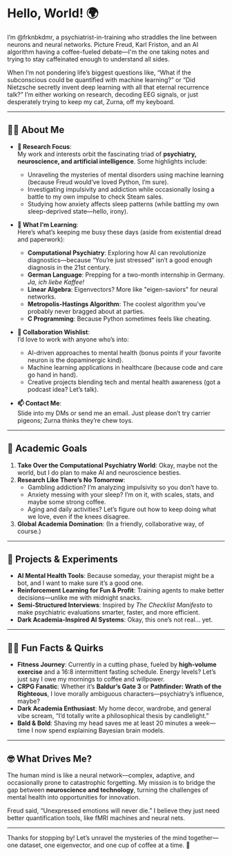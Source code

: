 # Hello, World! 🌍  

I’m @frknbkdmr, a psychiatrist-in-training who straddles the line between neurons and neural networks. Picture Freud, Karl Friston, and an AI algorithm having a coffee-fueled debate—I'm the one taking notes and trying to stay caffeinated enough to understand all sides.  

When I’m not pondering life’s biggest questions like, “What if the subconscious could be quantified with machine learning?” or “Did Nietzsche secretly invent deep learning with all that eternal recurrence talk?” I’m either working on research, decoding EEG signals, or just desperately trying to keep my cat, Zurna, off my keyboard.  

---

## 👨‍⚕️ About Me  

- **👀 Research Focus**:  
  My work and interests orbit the fascinating triad of **psychiatry, neuroscience, and artificial intelligence**. Some highlights include:  
  - Unraveling the mysteries of mental disorders using machine learning (because Freud would’ve loved Python, I’m sure).  
  - Investigating impulsivity and addiction while occasionally losing a battle to my own impulse to check Steam sales.  
  - Studying how anxiety affects sleep patterns (while battling my own sleep-deprived state—hello, irony).  

- **🌱 What I’m Learning**:  
  Here’s what’s keeping me busy these days (aside from existential dread and paperwork):  
  - **Computational Psychiatry**: Exploring how AI can revolutionize diagnostics—because “You’re just stressed” isn’t a good enough diagnosis in the 21st century.  
  - **German Language**: Prepping for a two-month internship in Germany. *Ja, ich liebe Kaffee!*  
  - **Linear Algebra**: Eigenvectors? More like "eigen-saviors" for neural networks.  
  - **Metropolis-Hastings Algorithm**: The coolest algorithm you’ve probably never bragged about at parties.  
  - **C Programming**: Because Python sometimes feels like cheating.  

- **💞️ Collaboration Wishlist**:  
  I’d love to work with anyone who’s into:  
  - AI-driven approaches to mental health (bonus points if your favorite neuron is the dopaminergic kind).  
  - Machine learning applications in healthcare (because code and care go hand in hand).  
  - Creative projects blending tech and mental health awareness (got a podcast idea? Let’s talk).  

- **📫 Contact Me**:  
  Slide into my DMs or send me an email. Just please don’t try carrier pigeons; Zurna thinks they’re chew toys.  

---

## 🧠 Academic Goals  

1. **Take Over the Computational Psychiatry World**: Okay, maybe not the world, but I do plan to make AI and neuroscience besties.  
2. **Research Like There’s No Tomorrow**:  
   - Gambling addiction? I’m analyzing impulsivity so you don’t have to.  
   - Anxiety messing with your sleep? I’m on it, with scales, stats, and maybe some strong coffee.  
   - Aging and daily activities? Let’s figure out how to keep doing what we love, even if the knees disagree.  
3. **Global Academia Domination**: (In a friendly, collaborative way, of course.)  

---

## 🤖 Projects & Experiments  

- **AI Mental Health Tools**: Because someday, your therapist might be a bot, and I want to make sure it’s a good one.  
- **Reinforcement Learning for Fun & Profit**: Training agents to make better decisions—unlike me with midnight snacks.  
- **Semi-Structured Interviews**: Inspired by *The Checklist Manifesto* to make psychiatric evaluations smarter, faster, and more efficient.  
- **Dark Academia-Inspired AI Systems**: Okay, this one’s not real… yet.  

---

## 🏋️‍♂️ Fun Facts & Quirks  

- **Fitness Journey**: Currently in a cutting phase, fueled by **high-volume exercise** and a 16:8 intermittent fasting schedule. Energy levels? Let’s just say I owe my mornings to coffee and willpower.  
- **CRPG Fanatic**: Whether it’s **Baldur’s Gate 3** or **Pathfinder: Wrath of the Righteous**, I love morally ambiguous characters—psychiatry’s influence, maybe?  
- **Dark Academia Enthusiast**: My home decor, wardrobe, and general vibe scream, “I’d totally write a philosophical thesis by candlelight.”  
- **Bald & Bold**: Shaving my head saves me at least 20 minutes a week—time I now spend explaining Bayesian brain models.    

---

## 🤓 What Drives Me?  

The human mind is like a neural network—complex, adaptive, and occasionally prone to catastrophic forgetting. My mission is to bridge the gap between **neuroscience and technology**, turning the challenges of mental health into opportunities for innovation.  

Freud said, “Unexpressed emotions will never die.” I believe they just need better quantification tools, like fMRI machines and neural nets.  

---

Thanks for stopping by! Let’s unravel the mysteries of the mind together—one dataset, one eigenvector, and one cup of coffee at a time. 🚀  
